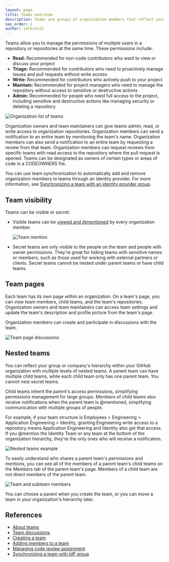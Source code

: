 ```yaml
---
layout: page
title: Teams overview
description: Teams are groups of organization members that reflect your company or group's structure with cascading access permissions and mentions.
nav_order: 1
author: selkins13
---
```


Teams allow you to manage the permissions of multiple users in a repository or repositories at the same time. These permissions include:

- **Read:** Recommended for non-code contributors who want to view or discuss your project
- **Triage:** Recommended for contributors who need to proactively manage issues and pull requests without write access
- **Write:** Recommended for contributors who actively push to your project
- **Maintain:** Recommended for project managers who need to manage the repository without access to sensitive or destructive actions
- **Admin:** Recommended for people who need full access to the project, including sensitive and destructive actions like managing security or deleting a repository

![Organization list of teams](/assets/images/organization-administration/teams/org-list-of-teams.png)

Organization owners and team maintainers can give teams admin, read, or write access to organization repositories. Organization members can send a notification to an entire team by mentioning the team's name. Organization members can also send a notification to an entire team by requesting a review from that team. Organization members can request reviews from specific teams with read access to the repository where the pull request is opened. Teams can be designated as owners of certain types or areas of code in a CODEOWNERS file.

You can use team synchronization to automatically add and remove organization members to teams through an identity provider. For more information, see [Synchronizing a team with an identity provider group](https://docs.github.com/en/organizations/organizing-members-into-teams/synchronizing-a-team-with-an-identity-provider-group).

## Team visibility

Teams can be visible or secret:

- Visible teams can be [viewed and @mentioned](https://docs.github.com/en/articles/basic-writing-and-formatting-syntax/#mentioning-people-and-teams) by every organization member.
  
  ![Team mention](/assets/images/organization-administration/teams/team-mention.png)

- Secret teams are only visible to the people on the team and people with owner permissions. They're great for hiding teams with sensitive names or members, such as those used for working with external partners or clients. Secret teams cannot be nested under parent teams or have child teams.

## Team pages

Each team has its own page within an organization. On a team's page, you can view team members, child teams, and the team's repositories. Organization owners and team maintainers can access team settings and update the team's description and profile picture from the team's page.

Organization members can create and participate in discussions with the team.

![Team page discussions](/assets/images/organization-administration/teams/team-page-discussions-tab.png)

## Nested teams

You can reflect your group or company's hierarchy within your GitHub organization with multiple levels of nested teams. A parent team can have multiple child teams, while each child team only has one parent team. You cannot nest secret teams.

Child teams inherit the parent's access permissions, simplifying permissions management for large groups. Members of child teams also receive notifications when the parent team is @mentioned, simplifying communication with multiple groups of people.

For example, if your team structure is Employees > Engineering > Application Engineering > Identity, granting Engineering write access to a repository means Application Engineering and Identity also get that access. If you @mention the Identity Team or any team at the bottom of the organization hierarchy, they're the only ones who will receive a notification.

![Nested teams example](/assets/images/organization-administration/teams/nested-teams-eng-example.png)

To easily understand who shares a parent team's permissions and mentions, you can see all of the members of a parent team's child teams on the Members tab of the parent team's page. Members of a child team are not direct members of the parent team.

![Team and subteam members](/assets/images/organization-administration/teams/team-and-subteam-members.png)

You can choose a parent when you create the team, or you can move a team in your organization's hierarchy later.

## References

- [About teams](https://docs.github.com/en/organizations/organizing-members-into-teams/about-teams)
- [Team discussions](https://docs.github.com/en/organizations/collaborating-with-your-team/about-team-discussions)
- [Creating a team](https://docs.github.com/en/organizations/organizing-members-into-teams/creating-a-team)
- [Adding members to a team](https://docs.github.com/en/organizations/organizing-members-into-teams/adding-organization-members-to-a-team)
- [Managing code review assignment](https://docs.github.com/en/organizations/organizing-members-into-teams/managing-code-review-assignment-for-your-team)
- [Synchronizing a team with IdP group](https://docs.github.com/en/organizations/organizing-members-into-teams/synchronizing-a-team-with-an-identity-provider-group)
